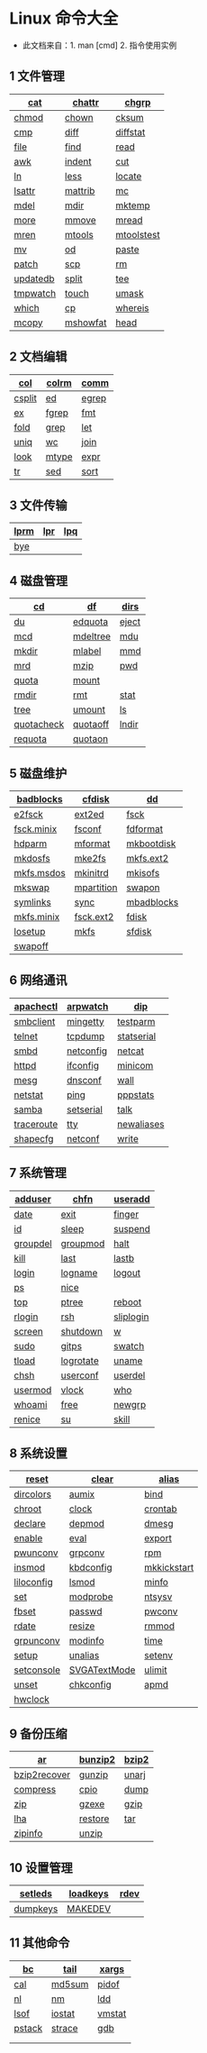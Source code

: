 # Linux 命令大全
* 此文档来自：1. man [cmd]  2. 指令使用实例 

## 1 文件管理

| [cat](https://github.com/ahuang007/Linux-Command/blob/master/cat.md) | [chattr](https://github.com/ahuang007/Linux-Command/blob/master/chattr.md) | [chgrp](https://github.com/ahuang007/Linux-Command/blob/master/chgrp.md) |
| ------------------------------------------------------------ | ------------------------------------------------------------ | ------------------------------------------------------------ |
| [chmod](https://github.com/ahuang007/Linux-Command/blob/master/chmod.md) | [chown](https://github.com/ahuang007/Linux-Command/blob/master/chown.md) | [cksum](https://github.com/ahuang007/Linux-Command/blob/master/cksum.md) |
| [cmp](https://github.com/ahuang007/Linux-Command/blob/master/cmp.md) | [diff](https://github.com/ahuang007/Linux-Command/blob/master/diff.md) | [diffstat](https://github.com/ahuang007/Linux-Command/blob/master/diffstat.md) |
| [file](https://github.com/ahuang007/Linux-Command/blob/master/file.md) | [find](https://github.com/ahuang007/Linux-Command/blob/master/find.md) | [read](https://github.com/ahuang007/Linux-Command/blob/master/read.md) |
| [awk](https://github.com/ahuang007/Linux-Command/blob/master/awk.md) | [indent](https://github.com/ahuang007/Linux-Command/blob/master/indent.md) | [cut](https://github.com/ahuang007/Linux-Command/blob/master/cut.md) |
| [ln](https://github.com/ahuang007/Linux-Command/blob/master/ln.md) | [less](https://github.com/ahuang007/Linux-Command/blob/master/less.md) | [locate](https://github.com/ahuang007/Linux-Command/blob/master/locate.md) |
| [lsattr](https://github.com/ahuang007/Linux-Command/blob/master/lsattr.md) | [mattrib](https://github.com/ahuang007/Linux-Command/blob/master/mattrib.md) | [mc](https://github.com/ahuang007/Linux-Command/blob/master/mc.md) |
| [mdel](https://github.com/ahuang007/Linux-Command/blob/master/mdel.md) | [mdir](https://github.com/ahuang007/Linux-Command/blob/master/mdir.md) | [mktemp](https://github.com/ahuang007/Linux-Command/blob/master/mktemp.md) |
| [more](https://github.com/ahuang007/Linux-Command/blob/master/more.md) | [mmove](https://github.com/ahuang007/Linux-Command/blob/master/mmove.md) | [mread](https://github.com/ahuang007/Linux-Command/blob/master/mread.md) |
| [mren](https://github.com/ahuang007/Linux-Command/blob/master/mren.md) | [mtools](https://github.com/ahuang007/Linux-Command/blob/master/mtools.md) | [mtoolstest](https://github.com/ahuang007/Linux-Command/blob/master/mtoolstest.md) |
| [mv](https://github.com/ahuang007/Linux-Command/blob/master/mv.md) | [od](https://github.com/ahuang007/Linux-Command/blob/master/od.md) | [paste](https://github.com/ahuang007/Linux-Command/blob/master/paste.md) |
| [patch](https://github.com/ahuang007/Linux-Command/blob/master/patch.md) | [scp](https://github.com/ahuang007/Linux-Command/blob/master/scp.md) | [rm](https://github.com/ahuang007/Linux-Command/blob/master/rm.md) |
| [updatedb](https://github.com/ahuang007/Linux-Command/blob/master/updatedb.md) | [split](https://github.com/ahuang007/Linux-Command/blob/master/split.md) | [tee](https://github.com/ahuang007/Linux-Command/blob/master/tee.md) |
| [tmpwatch](https://github.com/ahuang007/Linux-Command/blob/master/tmpwatch.md) | [touch](https://github.com/ahuang007/Linux-Command/blob/master/touch.md) | [umask](https://github.com/ahuang007/Linux-Command/blob/master/umask.md) |
| [which](https://github.com/ahuang007/Linux-Command/blob/master/which.md) | [cp](https://github.com/ahuang007/Linux-Command/blob/master/cp.md) | [whereis](https://github.com/ahuang007/Linux-Command/blob/master/whereis.md) |
| [mcopy](https://github.com/ahuang007/Linux-Command/blob/master/mcopy.md) | [mshowfat](https://github.com/ahuang007/Linux-Command/blob/master/mshowfat.md) | [head](https://github.com/ahuang007/Linux-Command/blob/master/head.md) |

## 2 文档编辑

| [col](https://github.com/ahuang007/Linux-Command/blob/master/col.md) | [colrm](https://github.com/ahuang007/Linux-Command/blob/master/colrm.md) | [comm](https://github.com/ahuang007/Linux-Command/blob/master/comm.md) |
| ------------------------------------------------------------ | ------------------------------------------------------------ | ------------------------------------------------------------ |
| [csplit](https://github.com/ahuang007/Linux-Command/blob/master/csplit.md) | [ed](https://github.com/ahuang007/Linux-Command/blob/master/ed.md) | [egrep](https://github.com/ahuang007/Linux-Command/blob/master/bc.md) |
| [ex](https://github.com/ahuang007/Linux-Command/blob/master/ex.md) | [fgrep](https://github.com/ahuang007/Linux-Command/blob/master/fgrep.md) | [fmt](https://github.com/ahuang007/Linux-Command/blob/master/fmt.md) |
| [fold](https://github.com/ahuang007/Linux-Command/blob/master/fold.md) | [grep](https://github.com/ahuang007/Linux-Command/blob/master/grep.md) | [let](https://github.com/ahuang007/Linux-Command/blob/master/let.md) |
| [uniq](https://github.com/ahuang007/Linux-Command/blob/master/uniq.md) | [wc](https://github.com/ahuang007/Linux-Command/blob/master/wc.md) | [join](https://github.com/ahuang007/Linux-Command/blob/master/join.md) |
| [look](https://github.com/ahuang007/Linux-Command/blob/master/look.md) | [mtype](https://github.com/ahuang007/Linux-Command/blob/master/mtype.md) | [expr](https://github.com/ahuang007/Linux-Command/blob/master/expr.md) |
| [tr](https://github.com/ahuang007/Linux-Command/blob/master/tr.md) | [sed](https://github.com/ahuang007/Linux-Command/blob/master/sed.md) | [sort](https://github.com/ahuang007/Linux-Command/blob/master/sort.md) |

## 3 文件传输

| [lprm](https://github.com/ahuang007/Linux-Command/blob/master/lprm.md) | [lpr](https://github.com/ahuang007/Linux-Command/blob/master/lpr.md) | [lpq](https://github.com/ahuang007/Linux-Command/blob/master/lpq.md) |
| ------------------------------------------------------------ | ------------------------------------------------------------ | ------------------------------------------------------------ |
| [bye](https://github.com/ahuang007/Linux-Command/blob/master/bye.md) |                                                              |                                                              |

## 4 磁盘管理

| [cd](https://github.com/ahuang007/Linux-Command/blob/master/cd.md) | [df](https://github.com/ahuang007/Linux-Command/blob/master/df.md) | [dirs](https://github.com/ahuang007/Linux-Command/blob/master/dirs.md) |
| ------------------------------------------------------------ | ------------------------------------------------------------ | ------------------------------------------------------------ |
| [du](https://github.com/ahuang007/Linux-Command/blob/master/du.md) | [edquota](https://github.com/ahuang007/Linux-Command/blob/master/edquota.md) | [eject](https://github.com/ahuang007/Linux-Command/blob/master/eject.md) |
| [mcd](https://github.com/ahuang007/Linux-Command/blob/master/mcd.md) | [mdeltree](https://github.com/ahuang007/Linux-Command/blob/master/mdeltree.md) | [mdu](https://github.com/ahuang007/Linux-Command/blob/master/mdu.md) |
| [mkdir](https://github.com/ahuang007/Linux-Command/blob/master/mkdir.md) | [mlabel](https://github.com/ahuang007/Linux-Command/blob/master/mlabel.md) | [mmd](https://github.com/ahuang007/Linux-Command/blob/master/mmd.md) |
| [mrd](https://github.com/ahuang007/Linux-Command/blob/master/mrd.md) | [mzip](https://github.com/ahuang007/Linux-Command/blob/master/mzip.md) | [pwd](https://github.com/ahuang007/Linux-Command/blob/master/pwd.md) |
| [quota](https://github.com/ahuang007/Linux-Command/blob/master/quota.md) | [mount](https://github.com/ahuang007/Linux-Command/blob/master/mount.md) |                                                              |
| [rmdir](https://github.com/ahuang007/Linux-Command/blob/master/rmdir.md) | [rmt](https://github.com/ahuang007/Linux-Command/blob/master/rmt.md) | [stat](https://github.com/ahuang007/Linux-Command/blob/master/stat.md) |
| [tree](https://github.com/ahuang007/Linux-Command/blob/master/tree.md) | [umount](https://github.com/ahuang007/Linux-Command/blob/master/umount.md) | [ls](https://github.com/ahuang007/Linux-Command/blob/master/ls.md) |
| [quotacheck](https://github.com/ahuang007/Linux-Command/blob/master/quotacheck.md) | [quotaoff](https://github.com/ahuang007/Linux-Command/blob/master/quotaoff.md) | [lndir](https://github.com/ahuang007/Linux-Command/blob/master/lndir.md) |
| [requota](https://github.com/ahuang007/Linux-Command/blob/master/requota.md) | [quotaon](https://github.com/ahuang007/Linux-Command/blob/master/quotaon.md) |                                                              |

## 5 磁盘维护

| [badblocks](https://github.com/ahuang007/Linux-Command/blob/master/badblocks.md) | [cfdisk](https://github.com/ahuang007/Linux-Command/blob/master/cfdisk.md) | [dd](https://github.com/ahuang007/Linux-Command/blob/master/dd.md) |
| ------------------------------------------------------------ | ------------------------------------------------------------ | ------------------------------------------------------------ |
| [e2fsck](https://github.com/ahuang007/Linux-Command/blob/master/e2fsck.md) | [ext2ed](https://github.com/ahuang007/Linux-Command/blob/master/ext2ed.md) | [fsck](https://github.com/ahuang007/Linux-Command/blob/master/fsck.md) |
| [fsck.minix](https://github.com/ahuang007/Linux-Command/blob/master/fsck.minix.md) | [fsconf](https://github.com/ahuang007/Linux-Command/blob/master/fsconf.md) | [fdformat](https://github.com/ahuang007/Linux-Command/blob/master/fdformat.md) |
| [hdparm](https://github.com/ahuang007/Linux-Command/blob/master/hdparm.md) | [mformat](https://github.com/ahuang007/Linux-Command/blob/master/mformat.md) | [mkbootdisk](https://github.com/ahuang007/Linux-Command/blob/master/mkbootdisk.md) |
| [mkdosfs](https://github.com/ahuang007/Linux-Command/blob/master/mkdosfs.md) | [mke2fs](https://github.com/ahuang007/Linux-Command/blob/master/mke2fs.md) | [mkfs.ext2](https://github.com/ahuang007/Linux-Command/blob/master/mkfs.ext2.md) |
| [mkfs.msdos](https://github.com/ahuang007/Linux-Command/blob/master/mkfs.msdos.md) | [mkinitrd](https://github.com/ahuang007/Linux-Command/blob/master/mkinitrd.md) | [mkisofs](https://github.com/ahuang007/Linux-Command/blob/master/mkisofs.md) |
| [mkswap](https://github.com/ahuang007/Linux-Command/blob/master/mkswap.md) | [mpartition](https://github.com/ahuang007/Linux-Command/blob/master/mpartition.md) | [swapon](https://github.com/ahuang007/Linux-Command/blob/master/swapon.md) |
| [symlinks](https://github.com/ahuang007/Linux-Command/blob/master/symlinks.md) | [sync](https://github.com/ahuang007/Linux-Command/blob/master/sync.md) | [mbadblocks](https://github.com/ahuang007/Linux-Command/blob/master/mbadblocks.md) |
| [mkfs.minix](https://github.com/ahuang007/Linux-Command/blob/master/minix.md) | [fsck.ext2](https://github.com/ahuang007/Linux-Command/blob/master/fsck.ext2.md) | [fdisk](https://github.com/ahuang007/Linux-Command/blob/master/fdisk.md) |
| [losetup](https://github.com/ahuang007/Linux-Command/blob/master/losetup.md) | [mkfs](https://github.com/ahuang007/Linux-Command/blob/master/mkfs.md) | [sfdisk](https://github.com/ahuang007/Linux-Command/blob/master/sfdisk.md) |
| [swapoff](https://github.com/ahuang007/Linux-Command/blob/master/swapoff.md) |                                                              |                                                              |

## 6 网络通讯

| [apachectl](https://github.com/ahuang007/Linux-Command/blob/master/apachectl.md) | [arpwatch](https://github.com/ahuang007/Linux-Command/blob/master/arpwatch.md) | [dip](https://github.com/ahuang007/Linux-Command/blob/master/dip.md) |
| ------------------------------------------------------------ | ------------------------------------------------------------ | ------------------------------------------------------------ |
| [smbclient](https://github.com/ahuang007/Linux-Command/blob/master/smbclient.md) | [mingetty](https://github.com/ahuang007/Linux-Command/blob/master/mingetty.md) | [testparm](https://github.com/ahuang007/Linux-Command/blob/master/tesparm.md) |
| [telnet](https://github.com/ahuang007/Linux-Command/blob/master/telnet.md) | [tcpdump](https://github.com/ahuang007/Linux-Command/blob/master/tcpdump.md) | [statserial](https://github.com/ahuang007/Linux-Command/blob/master/statserial.md) |
| [smbd](https://github.com/ahuang007/Linux-Command/blob/master/smbd.md) | [netconfig](https://github.com/ahuang007/Linux-Command/blob/master/netconfig.md) | [netcat](https://github.com/ahuang007/Linux-Command/blob/master/netcat.md) |
| [httpd](https://github.com/ahuang007/Linux-Command/blob/master/httpd.md) | [ifconfig](https://github.com/ahuang007/Linux-Command/blob/master/ifconfig.md) | [minicom](https://github.com/ahuang007/Linux-Command/blob/master/minicom.md) |
| [mesg](https://github.com/ahuang007/Linux-Command/blob/master/mesg.md) | [dnsconf](https://github.com/ahuang007/Linux-Command/blob/master/dnsconf.md) | [wall](https://github.com/ahuang007/Linux-Command/blob/master/wall.md) |
| [netstat](https://github.com/ahuang007/Linux-Command/blob/master/netstat.md) | [ping](https://github.com/ahuang007/Linux-Command/blob/master/ping.md) | [pppstats](https://github.com/ahuang007/Linux-Command/blob/master/pppstats.md) |
| [samba](https://github.com/ahuang007/Linux-Command/blob/master/samba.md) | [setserial](https://github.com/ahuang007/Linux-Command/blob/master/setserial.md) | [talk](https://github.com/ahuang007/Linux-Command/blob/master/talk.md) |
| [traceroute](https://github.com/ahuang007/Linux-Command/blob/master/traceroute.md) | [tty](https://github.com/ahuang007/Linux-Command/blob/master/tty.md) | [newaliases](https://github.com/ahuang007/Linux-Command/blob/master/newaliases.md) |
| [shapecfg](https://github.com/ahuang007/Linux-Command/blob/master/shapecfg.md) | [netconf](https://github.com/ahuang007/Linux-Command/blob/master/netconf.md) | [write](https://github.com/ahuang007/Linux-Command/blob/master/write.md) |

## 7 系统管理

| [adduser](https://github.com/ahuang007/Linux-Command/blob/master/adduser.md) | [chfn](https://github.com/ahuang007/Linux-Command/blob/master/chfn.md) | [useradd](https://github.com/ahuang007/Linux-Command/blob/master/useradd.md) |
| ------------------------------------------------------------ | ------------------------------------------------------------ | ------------------------------------------------------------ |
| [date](https://github.com/ahuang007/Linux-Command/blob/master/date.md) | [exit](https://github.com/ahuang007/Linux-Command/blob/master/exit.md) | [finger](https://github.com/ahuang007/Linux-Command/blob/master/finger.md) |
| [id](https://github.com/ahuang007/Linux-Command/blob/master/id.md) | [sleep](https://github.com/ahuang007/Linux-Command/blob/master/sleep.md) | [suspend](https://github.com/ahuang007/Linux-Command/blob/master/suspend.md) |
| [groupdel](https://github.com/ahuang007/Linux-Command/blob/master/groupdel.md) | [groupmod](https://github.com/ahuang007/Linux-Command/blob/master/groupmod.md) | [halt](https://github.com/ahuang007/Linux-Command/blob/master/halt.md) |
| [kill](https://github.com/ahuang007/Linux-Command/blob/master/kill.md) | [last](https://github.com/ahuang007/Linux-Command/blob/master/last.md) | [lastb](https://github.com/ahuang007/Linux-Command/blob/master/lastb.md) |
| [login](https://github.com/ahuang007/Linux-Command/blob/master/login.md) | [logname](https://github.com/ahuang007/Linux-Command/blob/master/logname.md) | [logout](https://github.com/ahuang007/Linux-Command/blob/master/logout.md) |
| [ps](https://github.com/ahuang007/Linux-Command/blob/master/ps.md) | [nice](https://github.com/ahuang007/Linux-Command/blob/master/nice.md) |                                                              |
| [top](https://github.com/ahuang007/Linux-Command/blob/master/top.md) | [ptree](https://github.com/ahuang007/Linux-Command/blob/master/ptree.md) | [reboot](https://github.com/ahuang007/Linux-Command/blob/master/reboot.md) |
| [rlogin](https://github.com/ahuang007/Linux-Command/blob/master/rlogin.md) | [rsh](https://github.com/ahuang007/Linux-Command/blob/master/rsh.md) | [sliplogin](https://github.com/ahuang007/Linux-Command/blob/master/sliplogin.md) |
| [screen](https://github.com/ahuang007/Linux-Command/blob/master/screen.md) | [shutdown](https://github.com/ahuang007/Linux-Command/blob/master/shutdown.md) | [w](https://github.com/ahuang007/Linux-Command/blob/master/w.md) |
| [sudo](https://github.com/ahuang007/Linux-Command/blob/master/sudo.md) | [gitps](https://github.com/ahuang007/Linux-Command/blob/master/gitps.md) | [swatch](https://github.com/ahuang007/Linux-Command/blob/master/swatch.md) |
| [tload](https://github.com/ahuang007/Linux-Command/blob/master/tload.md) | [logrotate](https://github.com/ahuang007/Linux-Command/blob/master/logrotate.md) | [uname](https://github.com/ahuang007/Linux-Command/blob/master/uname.md) |
| [chsh](https://github.com/ahuang007/Linux-Command/blob/master/chsh.md) | [userconf](https://github.com/ahuang007/Linux-Command/blob/master/userconf.md) | [userdel](https://github.com/ahuang007/Linux-Command/blob/master/userdel.md) |
| [usermod](https://github.com/ahuang007/Linux-Command/blob/master/usermod.md) | [vlock](https://github.com/ahuang007/Linux-Command/blob/master/vlock.md) | [who](https://github.com/ahuang007/Linux-Command/blob/master/who.md) |
| [whoami](https://github.com/ahuang007/Linux-Command/blob/master/whoami.md) | [free](https://github.com/ahuang007/Linux-Command/blob/master/free.md) | [newgrp](https://github.com/ahuang007/Linux-Command/blob/master/newgrp.md) |
| [renice](https://github.com/ahuang007/Linux-Command/blob/master/renice.md) | [su](https://github.com/ahuang007/Linux-Command/blob/master/su.md) | [skill](https://github.com/ahuang007/Linux-Command/blob/master/skill.md) |

## 8 系统设置

| [reset](https://github.com/ahuang007/Linux-Command/blob/master/reset.md) | [clear](https://github.com/ahuang007/Linux-Command/blob/master/clear.md) | [alias](https://github.com/ahuang007/Linux-Command/blob/master/alias.md) |
| ------------------------------------------------------------ | ------------------------------------------------------------ | ------------------------------------------------------------ |
| [dircolors](https://github.com/ahuang007/Linux-Command/blob/master/dircolors.md) | [aumix](https://github.com/ahuang007/Linux-Command/blob/master/clear.md) | [bind](https://github.com/ahuang007/Linux-Command/blob/master/bind.md) |
| [chroot](https://github.com/ahuang007/Linux-Command/blob/master/chroot.md) | [clock](https://github.com/ahuang007/Linux-Command/blob/master/clock.md) | [crontab](https://github.com/ahuang007/Linux-Command/blob/master/crontab.md) |
| [declare](https://github.com/ahuang007/Linux-Command/blob/master/declare.md) | [depmod](https://github.com/ahuang007/Linux-Command/blob/master/depmod.md) | [dmesg](https://github.com/ahuang007/Linux-Command/blob/master/dmesg.md) |
| [enable](https://github.com/ahuang007/Linux-Command/blob/master/enable.md) | [eval](https://github.com/ahuang007/Linux-Command/blob/master/eval.md) | [export](https://github.com/ahuang007/Linux-Command/blob/master/export.md) |
| [pwunconv](https://github.com/ahuang007/Linux-Command/blob/master/pwunconv.md) | [grpconv](https://github.com/ahuang007/Linux-Command/blob/master/grpconv.md) | [rpm](https://github.com/ahuang007/Linux-Command/blob/master/rpm.md) |
| [insmod](https://github.com/ahuang007/Linux-Command/blob/master/insmod.md) | [kbdconfig](https://github.com/ahuang007/Linux-Command/blob/master/kbdconfig.md) | [mkkickstart](https://github.com/ahuang007/Linux-Command/blob/master/mkkickstart.md) |
| [liloconfig](https://github.com/ahuang007/Linux-Command/blob/master/liloconfig.md) | [lsmod](https://github.com/ahuang007/Linux-Command/blob/master/lsmod.md) | [minfo](https://github.com/ahuang007/Linux-Command/blob/master/minfo.md) |
| [set](https://github.com/ahuang007/Linux-Command/blob/master/set.md) | [modprobe](https://github.com/ahuang007/Linux-Command/blob/master/modprobe.md) | [ntsysv](https://github.com/ahuang007/Linux-Command/blob/master/ntsysv.md) |
| [fbset](https://github.com/ahuang007/Linux-Command/blob/master/fbset.md) | [passwd](https://github.com/ahuang007/Linux-Command/blob/master/passwd.md) | [pwconv](https://github.com/ahuang007/Linux-Command/blob/master/pwconv.md) |
| [rdate](https://github.com/ahuang007/Linux-Command/blob/master/rdate.md) | [resize](https://github.com/ahuang007/Linux-Command/blob/master/resize.md) | [rmmod](https://github.com/ahuang007/Linux-Command/blob/master/rmmod.md) |
| [grpunconv](https://github.com/ahuang007/Linux-Command/blob/master/grpunconv.md) | [modinfo](https://github.com/ahuang007/Linux-Command/blob/master/modinfo.md) | [time](https://github.com/ahuang007/Linux-Command/blob/master/time.md) |
| [setup](https://github.com/ahuang007/Linux-Command/blob/master/setup.md) | [unalias](https://github.com/ahuang007/Linux-Command/blob/master/unalias.md) | [setenv](https://github.com/ahuang007/Linux-Command/blob/master/setenv.md) |
| [setconsole](https://github.com/ahuang007/Linux-Command/blob/master/setconsole.md) | [SVGATextMode](https://github.com/ahuang007/Linux-Command/blob/master/SVGATextMode.md) | [ulimit](https://github.com/ahuang007/Linux-Command/blob/master/ulimit.md) |
| [unset](https://github.com/ahuang007/Linux-Command/blob/master/unset.md) | [chkconfig](https://github.com/ahuang007/Linux-Command/blob/master/chkconfig.md) | [apmd](https://github.com/ahuang007/Linux-Command/blob/master/apmd.md) |
| [hwclock](https://github.com/ahuang007/Linux-Command/blob/master/hwclock.md) |                                                              |                                                              |

## 9 备份压缩

| [ar](https://github.com/ahuang007/Linux-Command/blob/master/ar.md) | [bunzip2](https://github.com/ahuang007/Linux-Command/blob/master/bunzip2.md) | [bzip2](https://github.com/ahuang007/Linux-Command/blob/master/bzip2.md) |
| ------------------------------------------------------------ | ------------------------------------------------------------ | ------------------------------------------------------------ |
| [bzip2recover](https://github.com/ahuang007/Linux-Command/blob/master/bzip2recover.md) | [gunzip](https://github.com/ahuang007/Linux-Command/blob/master/gunzip.md) | [unarj](https://github.com/ahuang007/Linux-Command/blob/master/unarj.md) |
| [compress](https://github.com/ahuang007/Linux-Command/blob/master/compress.md) | [cpio](https://github.com/ahuang007/Linux-Command/blob/master/cpio.md) | [dump](https://github.com/ahuang007/Linux-Command/blob/master/dump.md) |
| [zip](https://github.com/ahuang007/Linux-Command/blob/master/zip.md) | [gzexe](https://github.com/ahuang007/Linux-Command/blob/master/gzexe.md) | [gzip](https://github.com/ahuang007/Linux-Command/blob/master/gzip.md) |
| [lha](https://github.com/ahuang007/Linux-Command/blob/master/lha.md) | [restore](https://github.com/ahuang007/Linux-Command/blob/master/restore.md) | [tar](https://github.com/ahuang007/Linux-Command/blob/master/tar.md) |
| [zipinfo](https://github.com/ahuang007/Linux-Command/blob/master/zipinfo.md) | [unzip](https://github.com/ahuang007/Linux-Command/blob/master/unzip.md) |                                                              |

## 10 设置管理

| [setleds](https://github.com/ahuang007/Linux-Command/blob/master/setleds.md) | [loadkeys](https://github.com/ahuang007/Linux-Command/blob/master/loadkeys.md) | [rdev](https://github.com/ahuang007/Linux-Command/blob/master/rdev.md) |
| ------------------------------------------------------------ | ------------------------------------------------------------ | ------------------------------------------------------------ |
| [dumpkeys](https://github.com/ahuang007/Linux-Command/blob/master/dumpkeys.md) | [MAKEDEV](https://github.com/ahuang007/Linux-Command/blob/master/MAKEDEV.md) |                                                              |

## 11 其他命令

| [bc](https://github.com/ahuang007/Linux-Command/blob/master/bc.md) | [tail](https://github.com/ahuang007/Linux-Command/blob/master/tail.md) | [xargs](https://github.com/ahuang007/Linux-Command/blob/master/xargs.md) |
| ------------------------------------------------------------ | ------------------------------------------------------------ | ------------------------------------------------------------ |
| [cal](https://github.com/ahuang007/Linux-Command/blob/master/cal.md) | [md5sum](https://github.com/ahuang007/Linux-Command/blob/master/md5sum.md) | [pidof](https://github.com/ahuang007/Linux-Command/blob/master/pidof.md) |
| [nl](https://github.com/ahuang007/Linux-Command/blob/master/nl.md) | [nm](https://github.com/ahuang007/Linux-Command/blob/master/nm.md) | [ldd](https://github.com/ahuang007/Linux-Command/blob/master/ldd.md) |
| [lsof](https://github.com/ahuang007/Linux-Command/blob/master/lsof.md) | [iostat](https://github.com/ahuang007/Linux-Command/blob/master/iostat.md) | [vmstat](https://github.com/ahuang007/Linux-Command/blob/master/vmstat.md) |
| [pstack](https://github.com/ahuang007/Linux-Command/blob/master/pstack.md) | [strace](https://github.com/ahuang007/Linux-Command/blob/master/strace.md) | [gdb](https://github.com/ahuang007/Linux-Command/blob/master/gdb.md) |
|                                                              |                                                              |                                                              |
|                                                              |                                                              |                                                              |

